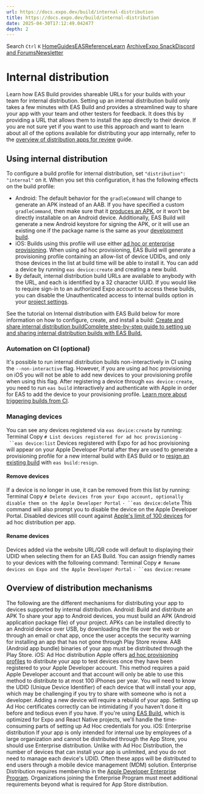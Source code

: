 ```yaml
---
url: https://docs.expo.dev/build/internal-distribution
title: https://docs.expo.dev/build/internal-distribution
date: 2025-04-30T17:12:49.042477
depth: 2
---
```


Search
`Ctrl` `K`
[Home](https://docs.expo.dev/)[Guides](https://docs.expo.dev/guides/overview)[EAS](https://docs.expo.dev/eas)[Reference](https://docs.expo.dev/versions/latest)[Learn](https://docs.expo.dev/tutorial/overview)
[Archive](https://docs.expo.dev/archive)[Expo Snack](https://snack.expo.dev)[Discord and Forums](https://chat.expo.dev)[Newsletter](https://expo.dev/mailing-list/signup)
# Internal distribution
Learn how EAS Build provides shareable URLs for your builds with your team for internal distribution.
Setting up an internal distribution build only takes a few minutes with EAS Build and provides a streamlined way to share your app with your team and other testers for feedback. It does this by providing a URL that allows them to install the app directly to their device. If you are not sure yet if you want to use this approach and want to learn about all of the options available for distributing your app internally, refer to the [overview of distribution apps for review](https://docs.expo.dev/review/overview) guide.
## Using internal distribution
To configure a build profile for internal distribution, set `"distribution": "internal"` on it. When you set this configuration, it has the following effects on the build profile:
  * Android: The default behavior for the `gradleCommand` will change to generate an APK instead of an AAB. If you have specified a custom `gradleCommand`, then make sure that it [produces an APK](https://docs.expo.dev/build-reference/apk#configuring-a-profile-to-build-apks), or it won't be directly installable on an Android device. Additionally, EAS Build will generate a new Android keystore for signing the APK, or it will use an existing one if the package name is the same as your [development build](https://docs.expo.dev/develop/development-builds/introduction).
  * iOS: Builds using this profile will use either [ad hoc or enterprise provisioning](https://docs.expo.dev/build/internal-distribution#overview-of-distribution-mechanisms). When using ad hoc provisioning, EAS Build will generate a provisioning profile containing an allow-list of device UDIDs, and only those devices in the list at build time will be able to install it. You can add a device by running `eas device:create` and creating a new build.
  * By default, internal distribution build URLs are available to anybody with the URL, and each is identified by a 32 character UUID. If you would like to require sign-in to an authorized Expo account to access these builds, you can disable the Unauthenticated access to internal builds option in your [project settings](https://expo.dev/accounts/%5Baccount%5D/projects/%5Bproject%5D/settings).


See the tutorial on Internal distribution with EAS Build below for more information on how to configure, create, and install a build:
[Create and share internal distribution buildComplete step-by-step guide to setting up and sharing internal distribution builds with EAS Build.](https://docs.expo.dev/tutorial/eas/internal-distribution-builds)
### Automation on CI (optional)
It's possible to run internal distribution builds non-interactively in CI using the `--non-interactive` flag. However, if you are using ad hoc provisioning on iOS you will not be able to add new devices to your provisioning profile when using this flag. After registering a device through `eas device:create`, you need to run `eas build` interactively and authenticate with Apple in order for EAS to add the device to your provisioning profile. [Learn more about triggering builds from CI](https://docs.expo.dev/build/building-on-ci).
### Managing devices
You can see any devices registered via `eas device:create` by running:
Terminal
Copy
`# List devices registered for ad hoc provisioning`
`- ``eas device:list`
Devices registered with Expo for ad hoc provisioning will appear on your Apple Developer Portal after they are used to generate a provisioning profile for a new internal build with EAS Build or to [resign an existing build](https://docs.expo.dev/app-signing/app-credentials#re-signing-new-credentials) with `eas build:resign`.
#### Remove devices
If a device is no longer in use, it can be removed from this list by running:
Terminal
Copy
`# Delete devices from your Expo account, optionally disable them on the Apple Developer Portal`
`- ``eas device:delete`
This command will also prompt you to disable the device on the Apple Developer Portal. Disabled devices still count against [Apple's limit of 100 devices](https://developer.apple.com/support/account/#:~:text=Resetting%20your%20device%20list%20annually) for ad hoc distribution per app.
#### Rename devices
Devices added via the website URL/QR code will default to displaying their UDID when selecting them for an EAS Build. You can assign friendly names to your devices with the following command:
Terminal
Copy
`# Rename devices on Expo and the Apple Developer Portal`
`- ``eas device:rename`
## Overview of distribution mechanisms
The following are the different mechanisms for distributing your app to devices supported by internal distribution.
Android: Build and distribute an APK
To share your app to Android devices, you must build an APK (Android application package file) of your project. APKs can be installed directly to an Android device over USB, by downloading the file over the web or through an email or chat app, once the user accepts the security warning for installing an app that has not gone through Play Store review. AAB (Android app bundle) binaries of your app must be distributed through the Play Store.
iOS: Ad Hoc distribution
Apple offers [ad hoc provisioning profiles](https://help.apple.com/xcode/mac/current/#/dev7ccaf4d3c) to distribute your app to test devices once they have been registered to your Apple Developer account. This method requires a paid Apple Developer account and that account will only be able to use this method to distribute to at most 100 iPhones per year.
You will need to know the UDID (Unique Device Identifier) of each device that will install your app, which may be challenging if you try to share with someone who is not a developer. Adding a new device will require a rebuild of your app.
Setting up Ad Hoc certificates correctly can be intimidating if you haven't done it before and tedious even if you have. If you're using [EAS Build](https://docs.expo.dev/build/internal-distribution#internal-distribution-with-eas-build), which is optimized for Expo and React Native projects, we'll handle the time-consuming parts of setting up Ad Hoc credentials for you.
iOS: Enterprise distribution
If your app is only intended for internal use by employees of a large organization and cannot be distributed through the App Store, you should use Enterprise distribution. Unlike with Ad Hoc Distribution, the number of devices that can install your app is unlimited, and you do not need to manage each device's UDID. Often these apps will be distributed to end users through a mobile device management (MDM) solution. Enterprise Distribution requires membership in the [Apple Developer Enterprise Program](https://developer.apple.com/programs/enterprise/). Organizations joining the Enterprise Program must meet additional requirements beyond what is required for App Store distribution.

